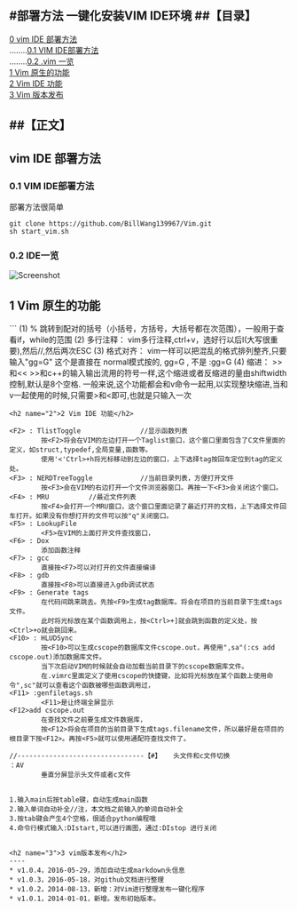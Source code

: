 #部署方法
一键化安装VIM IDE环境
##【目录】
----

[0 vim IDE 部署方法](#0)  
........[0.1 VIM IDE部署方法 ](#0.1)  
........[0.2 .vim 一览 ](#0.2)  
[1 Vim 原生的功能 ](#1)  
[2 Vim IDE 功能 ](#2)  
[3 Vim 版本发布 ](#3)  

##【正文】
----

<h2 name="0">vim IDE 部署方法</h2>
<h3 name="0.1">0.1 VIM IDE部署方法</h3>
部署方法很简单

```
git clone https://github.com/BillWang139967/Vim.git
sh start_vim.sh
```
<h3 name="0.2">0.2 IDE一览 </h3>

![Screenshot](https://github.com/BillWang139967/Vim/raw/master/images/vim.jpg)
<h2 name="1">1 Vim 原生的功能</h2>
```
    (1) % 跳转到配对的括号（小括号，方括号，大括号都在次范围），一般用于查看if，while的范围
    (2) 多行注释：
        vim多行注释,ctrl+v，选好行以后I(大写很重要),然后//,然后两次ESC
    (3) 格式对齐：
        vim一样可以把混乱的格式排列整齐,只要输入"gg=G"
        这个是直接在 normal模式按的, gg=G , 不是 :gg=G
    (4) 缩进：
        >>和<< >>和c++的输入输出流用的符号一样,这个缩进或者反缩进的量由shiftwidth控制,默认是8个空格.
        一般来说,这个功能都会和v命令一起用,以实现整块缩进,当和v一起使用的时候,只需要>和<即可,也就是只输入一次

```
<h2 name="2">2 Vim IDE 功能</h2>
```
    <F2> : TlistToggle               //显示函数列表
            按<F2>将会在VIM的左边打开一个Taglist窗口，这个窗口里面包含了C文件里面的定义，如struct,typedef,全局变量,函数等。
            使用'<'Ctrl>+h将光标移动到左边的窗口，上下选择tag按回车定位到tag的定义处。
    <F3> : NERDTreeToggle            //当前目录列表，方便打开文件
            按<F3>会在VIM的右边打开一个文件浏览器窗口。再按一下<F3>会关闭这个窗口。
    <F4> : MRU			//最近文件列表
            按<F4>会打开一个MRU窗口，这个窗口里面记录了最近打开的文档，上下选择文件回车打开。如果没有你想打开的文件可以按"q"关闭窗口。
    <F5> : LookupFile
            <F5>在VIM的上面打开文件查找窗口，
    <F6> : Dox
            添加函数注释
    <F7> : gcc
            直接按<F7>可以对打开的文件直接编译
    <F8> : gdb
            直接按<F8>可以直接进入gdb调试状态
    <F9> : Generate tags
            在代码间跳来跳去。先按<F9>生成tag数据库。将会在项目的当前目录下生成tags文件。
            此时将光标放在某个函数调用上，按<Ctrl>+]就会跳到函数的定义处，按<Ctrl>+o就会跳回来。
    <F10> : HLUDSync
            按<F10>可以生成cscope的数据库文件cscope.out，再使用",sa"(:cs add cscope.out)添加数据库文件。
            当下次启动VIM的时候就会自动加载当前目录下的cscope数据库文件。
            在.vimrc里面定义了使用cscope的快捷键，比如将光标放在某个函数上使用命令",sc"就可以查看这个函数被哪些函数调用过，
    <F11> :genfiletags.sh
            <F11>是让终端全屏显示
    <F12>add cscope.out
            在查找文件之前要生成文件数据库，
            按<F12>将会在项目的当前目录下生成tags.filename文件，所以最好是在项目的根目录下按<F12>。再按<F5>就可以使用通配符查找文件了。
            
    //--------------------------------【#】	头文件和c文件切换
    ：AV
            垂直分屏显示头文件或者c文件


    1.输入main后按table键，自动生成main函数
    2.输入单词自动补全//注，本文档之前输入的单词自动补全
    3.按tab键会产生4个空格，很适合python编程哦
    4.命令行模式输入:DIstart,可以进行画图，通过:DIstop 进行关闭

```

<h2 name="3">3 vim版本发布</h2>
----
* v1.0.4，2016-05-29，添加自动生成markdown头信息
* v1.0.3，2016-05-18，对github文档进行整理
* v1.0.2，2014-08-13，新增：对Vim进行整理发布一键化程序 
* v1.0.1，2014-01-01，新增。发布初始版本。
